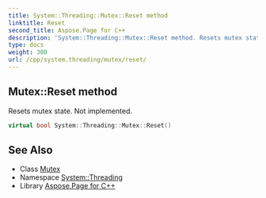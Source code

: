 ```yaml
---
title: System::Threading::Mutex::Reset method
linktitle: Reset
second_title: Aspose.Page for C++
description: 'System::Threading::Mutex::Reset method. Resets mutex state. Not implemented in C++.'
type: docs
weight: 300
url: /cpp/system.threading/mutex/reset/
---
```

## Mutex::Reset method


Resets mutex state. Not implemented.

```cpp
virtual bool System::Threading::Mutex::Reset()
```

## See Also

* Class [Mutex](../)
* Namespace [System::Threading](../../)
* Library [Aspose.Page for C++](../../../)
